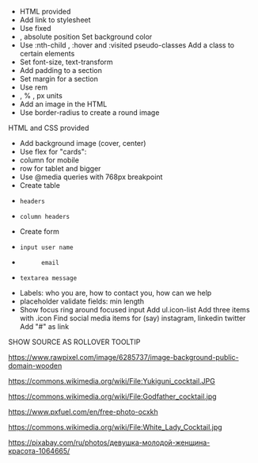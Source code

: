 
* HTML provided
* Add link to stylesheet
* Use fixed
*  , absolute
    position
Set background color
* Use :nth-child
  , :hover
and :visited pseudo-classes
Add a class to certain elements
* Set font-size, text-transform
* Add padding to a section
* Set margin for a section
* Use rem
*   , %
  , px
    units
* Add an image in the HTML
* Use border-radius to create a round image

HTML and CSS provided
* Add background image (cover, center)
* Use flex for "cards":
*   column for mobile
*   row for tablet and bigger
* Use @media queries with 768px breakpoint
* Create table
*     headers
*     column headers
* Create form
*     input user name
*           email
*     textarea message
* Labels: who you are, how to contact you, how can we help
* placeholder
validate fields:
     min length
* Show focus ring around focused input
Add ul.icon-list
Add three items with .icon
Find social media items for (say) instagram, linkedin twitter
Add "#" as link

SHOW SOURCE AS ROLLOVER TOOLTIP

https://www.rawpixel.com/image/6285737/image-background-public-domain-wooden


https://commons.wikimedia.org/wiki/File:Yukiguni_cocktail.JPG

https://commons.wikimedia.org/wiki/File:Godfather_cocktail.jpg

https://www.pxfuel.com/en/free-photo-ocxkh

https://commons.wikimedia.org/wiki/File:White_Lady_Cocktail.jpg

https://pixabay.com/ru/photos/девушка-молодой-женщина-красота-1064665/